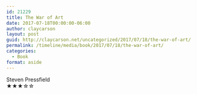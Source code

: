 ```yaml
---
id: 21229
title: The War of Art
date: 2017-07-18T00:00:00-06:00
author: claycarson
layout: post
guid: http://claycarson.net/uncategorized/2017/07/18/the-war-of-art/
permalink: /timeline/media/book/2017/07/18/the-war-of-art/
categories:
  - Book
format: aside
---
```

<div class="media-details"></div>

<div class="media-creator">Steven Pressfield</div>

<div class="media-rating">★★★☆☆</div>